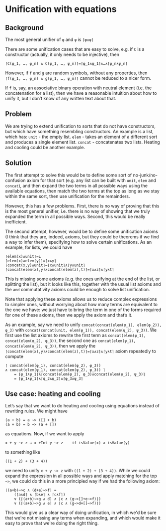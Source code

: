 Unification with equations
==========================

Background
----------

The most general unifier of `φ` and `ψ` is `⌈φ∧ψ⌉`

There are some unification cases that are easy to solve, e.g. if `C` is a
constructor (actually, it only needs to be injective), then
```
⌈C(φ_1, …, φ_n) ∧ C(ψ_1, …, ψ_n)⌉=⌈φ_1∧ψ_1⌉∧…∧⌈φ_n∧ψ_n⌉
```

However, if `f` and `g` are random symbols, without any properties, then
`⌈f(φ_1, …, φ_n) ∧ g(ψ_1, …, ψ_m)⌉` cannot be reduced to a nicer form.

If `f` is, say, an associative binary operation with neutral element (i.e. the
concatenation for a list), then we have a reasonable intuition about how to
unify it, but I don’t know of any written text about that.

Problem
-------

We are trying to extend unification to sorts that do not have constructors, but
which have something resembling constructors. An example is a list, which has:
`unit` - the empty list.
`elem` - takes an element of a different sort and produces a single element list.
`concat` - concatenates two lists.
Heating and cooling could be another example.

Solution
--------

The first attempt to solve this would be to define some sort of
no-junk/no-confusion axiom
for that sort (e.g. any list can be built with `unit`, `elem` and `concat`),
and then expand the two terms in all possible ways using the available
equations, then match the two terms at the top as long as we stay within
the same sort, then use unification for the remainders.

However, this has a few problems. First, there is no way of proving that
this is the most general unifier, i.e. there is no way of showing that we
truly expanded the term in all possible ways. Second, this would be really
inefficient.

The second attempt, however, would be to define some unification axioms (I
think that they are, indeed, axioms, but they could be theorems if we find
a way to infer them), specifying how to solve certain unifications. As an
example, for lists, we could have
```
⌈elem(x)∧unit⌉=⊥
⌈elem(x)∧elem(y)⌉=⌈x∧y⌉
⌈concat(x,y)∧unit⌉=⌈x∧unit⌉∧⌈y∧unit⌉
⌈concat(elem(x),y)∧concat(elem(z),t)⌉=⌈x∧z⌉∧⌈y∧t⌉
```
This is missing some axioms (e.g. the ones unifying at the end of the list,
or splitting the list), but it looks like this, together with the usual list
axioms and the `and` commutativity axioms could be enough to solve list
unification.

Note that applying these axioms allows us to reduce complex expressions to
simpler ones, without worrying about how many terms are equivalent to the
one we have: we just have to bring the term in one of the forms required for
one of these axioms, then we apply the axiom and that’s it.

As an example, say we need to unify `concat(concat(elem(φ_1), elem(φ_2)), φ_3)`
with `concat(concat(unit, elem(ψ_1)), concat(elem(ψ_2), ψ_3))`. We first use
the list axioms to rewrite the first term as
`concat(elem(φ_1), concat(elem(φ_2), φ_3))`, the second one as
`concat(elem(ψ_1), concat(elem(ψ_2), ψ_3))`, then we apply the
`⌈concat(elem(x),y)∧concat(elem(z),t)⌉=⌈x∧z⌉∧⌈y∧t⌉` axiom repeatedly to compute
```
⌈ concat(elem(φ_1), concat(elem(φ_2), φ_3))
∧ concat(elem(ψ_1), concat(elem(ψ_2), ψ_3)) ⌉
    = ⌈φ_1∧ψ_1⌉∧⌈concat(elem(φ_2), φ_3)∧concat(elem(ψ_2), ψ_3)⌉
    = ⌈φ_1∧ψ_1⌉∧⌈φ_2∧ψ_2⌉∧⌈φ_3∧ψ_3⌉
```

Use case: heating and cooling
-----------------------------

Let’s say that we want to do heating and cooling using equations instead of
rewriting rules. We might have
```
(a + b) = a ~> ([] + b)
(a + b) = b ~> (a + [])
```
as equations.
Now, if we want to apply
```
x + y ~> z ⇒ x +Int y ~> z    if isValue(x) ∧ isValue(y)
```
to something like
```
((1 + 2) + (3 + 4))
```
we need to unify `x + y ~> z` with `((1 + 2) + (3 + 4))`. While we could expand
the expression in all possible ways and apply matching for the top `~>`, we
could do this in a more principled way if we had the following axiom:
```
⌈(a+b)~>c ∧ (d+e)~>f⌉ =
    (⌈a∧d⌉ ∧ ⌈b∧e⌉ ∧ ⌈c∧f⌉)
    ∨ (⌈(a+b)~>g ∧ d⌉ ∧ ⌈c ∧ (g~>[]+e~>f)⌉)
    ∨ (⌈(a+b)~>g ∧ e⌉ ∧ ⌈c ∧ (g~>d+[]~>f)⌉)
```
This would give us a clear way of doing unification, in which we'd be sure that
we're not missing any terms when expanding, and which would make it easy to
prove that we're doing the right thing.
